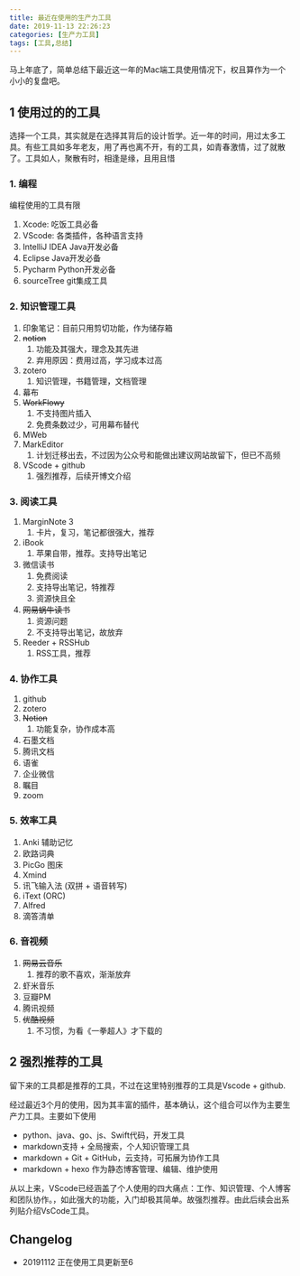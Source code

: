 ```yaml
---
title: 最近在使用的生产力工具
date: 2019-11-13 22:26:23
categories: [生产力工具]
tags: [工具,总结]
---
```


马上年底了，简单总结下最近这一年的Mac端工具使用情况下，权且算作为一个小小的复盘吧。

<!-- more -->

## 1 使用过的的工具

选择一个工具，其实就是在选择其背后的设计哲学。近一年的时间，用过太多工具。有些工具如多年老友，用了再也离不开，有的工具，如青春激情，过了就散了。工具如人，聚散有时，相逢是缘，且用且惜

### 1. 编程

编程使用的工具有限

1. Xcode: 吃饭工具必备
2. VScode: 各类插件，各种语言支持
3. IntelliJ IDEA  Java开发必备
4. Eclipse Java开发必备
5. Pycharm Python开发必备
6. sourceTree git集成工具

### 2. 知识管理工具

1. 印象笔记：目前只用剪切功能，作为储存箱
2. ~~notion~~
   1. 功能及其强大，理念及其先进
   2. 弃用原因：费用过高，学习成本过高
3. zotero
   1. 知识管理，书籍管理，文档管理
4. 幕布
5. ~~WorkFlowy~~
   1. 不支持图片插入
   2. 免费条数过少，可用幕布替代
6. MWeb
7. MarkEditor
   1. 计划迁移出去，不过因为公众号和能做出建议网站故留下，但已不高频
8. VScode + github
   1. 强烈推荐，后续开博文介绍  

### 3. 阅读工具

1. MarginNote 3
   1. 卡片，复习，笔记都很强大，推荐
2. iBook
   1. 苹果自带，推荐。支持导出笔记
3. 微信读书
   1. 免费阅读
   2. 支持导出笔记，特推荐
   3. 资源快且全
4. ~~网易蜗牛读书~~
   1. 资源问题
   2. 不支持导出笔记，故放弃
5. Reeder + RSSHub
   1. RSS工具，推荐

### 4. 协作工具

1. github
2. zotero
3. ~~Notion~~
   1. 功能复杂，协作成本高
4. 石墨文档
5. 腾讯文档
6. 语雀
7. 企业微信
8. 瞩目
9. zoom

### 5. 效率工具

1. Anki 辅助记忆
2. 欧路词典
3. PicGo 图床
4. Xmind
5. 讯飞输入法 (双拼 + 语音转写)
6. iText (ORC)
7. Alfred
8. 滴答清单

### 6. 音视频

1. ~~网易云音乐~~
   1. 推荐的歌不喜欢，渐渐放弃
2. 虾米音乐
3. 豆瓣PM
4. 腾讯视频
5. ~~优酷视频~~
   1. 不习惯，为看《一拳超人》才下载的

## 2 强烈推荐的工具

留下来的工具都是推荐的工具，不过在这里特别推荐的工具是Vscode + github.

经过最近3个月的使用，因为其丰富的插件，基本确认，这个组合可以作为主要生产力工具。主要如下使用

- python、java、go、js、Swift代码，开发工具
- markdown支持 + 全局搜索，个人知识管理工具
- markdown + Git + GitHub，云支持，可拓展为协作工具
- markdown + hexo 作为静态博客管理、编辑、维护使用

从以上来，VScode已经涵盖了个人使用的四大痛点：工作、知识管理、个人博客和团队协作。，如此强大的功能，入门却极其简单。故强烈推荐。由此后续会出系列贴介绍VsCode工具。

## Changelog

- 20191112 正在使用工具更新至6
